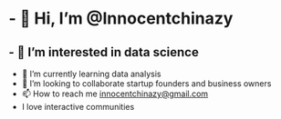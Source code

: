 # - 👋 Hi, I’m @Innocentchinazy #
## - 👀 I’m interested in data science
- 🌱 I’m currently learning data analysis 
- 💞️ I’m looking to collaborate startup founders and business owners
- 📫 How to reach me innocentchinazy@gmail.com 
- I love interactive communities
<!---
Innocentchinazy/Innocentchinazy is a ✨ special ✨ repository because its `README.md` (this file) appears on your GitHub profile.
You can click the Preview link to take a look at your changes.
--->
